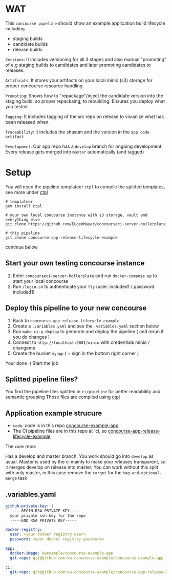 # WAT

This `concourse pipeline` should show an example application build lifecycle including 

 - staging builds
 - candidate builds
 - release builds
 
`Versions`: It includes versioning for all 3 stages and also manual "promoting" of e.g staging builds to candidates
and later promoting candidates to releases.

`Artificats`: It stores your artifacts on your local minio (s3) storage for proper concourse resource handling

`Promoting`: Shows how to "repackage"/inject the candidate version into the staging build, so proper repackaing, to rebuilding. Ensures you deploy what you tested

`Tagging`: It includes tagging of the src repo on release to visualize what has been released when.

`Traceability`: It includes the shasum and the version in the `app code artifact` 

`Development`: Our app repo has a `develop` branch for ongoing development. Every release gets merged into `master` automatically (and tagged)

# Setup

You will need the pipeline templateer `ctpl` to compile the splitted templates, see more under [ctpl](https://github.com/EugenMayer/concourse-pipeline-templateer)

```console
# templateer
gem install ctpl

# your own local concourse instance with s3 storage, vault and everything else
git clone https://github.com/EugenMayer/concourseci-server-boilerplate

# this pipeline 
git clone concourse-app-release-lifecycle-example
``` 

continue below

## Start your own testing concourse instance

1. Enter `concourseci-server-boilerplate` and run `docker-compose up` to start your local concourse
2. Run `/login.sh` to authenticate your `fly` (user: included1 / password: included1)

## Deploy this pipeline to your new concourse 
1. Back to `concourse-app-release-lifecycle-example`
1. Create a `.variables.yaml` and see the `.variables.yaml` section below
1. Run `make ci-p-deploy` to generate and deploy the pipeline ( and rerun if you do changes )
1. Connect to `http://localhost:9001/minio` with credentials minio / changeme
1. Create the bucket `myapp` ( + sign in the bottom right corner )

 
Your done :) Start the job 

## Splitted pipeline files?

You find the pipeline files splitted in `ci/pipeline` for better readability and semantic grouping
Those files are compiled using [ctpl](https://github.com/EugenMayer/concourse-pipeline-templateer)

## Application example strucure

- `code`: code is in this repo [concourse-example-app](https://github.com/kw-concourse-example/concourse-example-app) 
- The CI pipeline files are in this repo at `ci, so [concourse-app-release-lifecycle-example](https://github.com/kw-concourse-example/concourse-app-release-lifecycle-example)

The `code` repo:

Has a develop and master branch. You work should go into `develop` as usual.
Master is used by the ci mainly to make your releases transparent, so it merges develop on release into master.
You can work without this split with only master, in this case remove the `target` for the `tag-and-optional-merge` task 
## .variables.yaml

```yaml
github-private-key: |
  -----BEGIN RSA PRIVATE KEY-----
  your private ssh key for the repo
  -----END RSA PRIVATE KEY-----

docker-registry:
  user: <your docker registry user>
  password: <your docker registry password>

app:
  docker-image: kwexample/concourse-example-app
  git-repo: git@github.com:kw-concourse-example/concourse-example-app

ci:
  git-repo: git@github.com:kw-concourse-example/concourse-app-release-lifecycle-example
```

